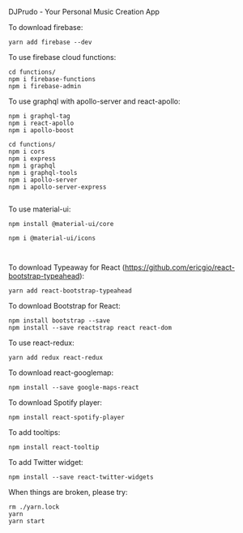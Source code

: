 DJPrudo - Your Personal Music Creation App


To download firebase:

```
yarn add firebase --dev
```
To use firebase cloud functions:
```
cd functions/
npm i firebase-functions
npm i firebase-admin
```

To use graphql with apollo-server and react-apollo:
```
npm i graphql-tag
npm i react-apollo
npm i apollo-boost

cd functions/
npm i cors
npm i express
npm i graphql
npm i graphql-tools
npm i apollo-server
npm i apollo-server-express


```


To use material-ui:
```
npm install @material-ui/core

npm i @material-ui/icons



```


To download Typeaway for React (https://github.com/ericgio/react-bootstrap-typeahead): 

```
yarn add react-bootstrap-typeahead
```

To download Bootstrap for React:

```
npm install bootstrap --save
npm install --save reactstrap react react-dom
```


To use react-redux:
```
yarn add redux react-redux

```


To download react-googlemap:

```
npm install --save google-maps-react
```

To download Spotify player:

```
npm install react-spotify-player
```

To add tooltips:

```
npm install react-tooltip
```

To add Twitter widget:
```
npm install --save react-twitter-widgets
```


When things are broken, please try:
```
rm ./yarn.lock
yarn
yarn start
```
